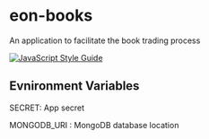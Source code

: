 # eon-books
An application to facilitate the book trading process

[![JavaScript Style Guide](https://img.shields.io/badge/code_style-standard-brightgreen.svg)](https://standardjs.com)

## Evnironment Variables
SECRET: App secret

MONGODB_URI : MongoDB database location
